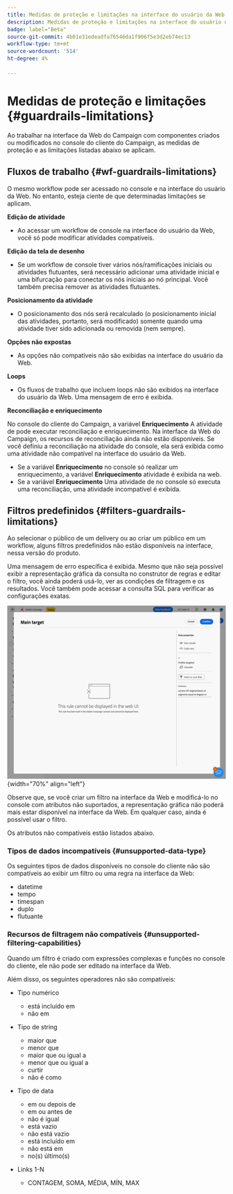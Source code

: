 ```yaml
---
title: Medidas de proteção e limitações na interface do usuário da Web do Campaign
description: Medidas de proteção e limitações na interface do usuário da Web do Campaign
badge: label="Beta"
source-git-commit: 4b01e31edeadfa76546da1f906f5e3d2eb74ec13
workflow-type: tm+mt
source-wordcount: '514'
ht-degree: 4%

---
```



# Medidas de proteção e limitações {#guardrails-limitations}

Ao trabalhar na interface da Web do Campaign com componentes criados ou modificados no console do cliente do Campaign, as medidas de proteção e as limitações listadas abaixo se aplicam.

## Fluxos de trabalho {#wf-guardrails-limitations}

O mesmo workflow pode ser acessado no console e na interface do usuário da Web. No entanto, esteja ciente de que determinadas limitações se aplicam.

**Edição de atividade**

* Ao acessar um workflow de console na interface do usuário da Web, você só pode modificar atividades compatíveis.

**Edição da tela de desenho**

* Se um workflow de console tiver vários nós/ramificações iniciais ou atividades flutuantes, será necessário adicionar uma atividade inicial e uma bifurcação para conectar os nós iniciais ao nó principal. Você também precisa remover as atividades flutuantes.

**Posicionamento da atividade**

* O posicionamento dos nós será recalculado (o posicionamento inicial das atividades, portanto, será modificado) somente quando uma atividade tiver sido adicionada ou removida (nem sempre).

**Opções não expostas**

* As opções não compatíveis não são exibidas na interface do usuário da Web.

**Loops**

* Os fluxos de trabalho que incluem loops não são exibidos na interface do usuário da Web. Uma mensagem de erro é exibida.

**Reconciliação e enriquecimento**

No console do cliente do Campaign, a variável **Enriquecimento** A atividade de pode executar reconciliação e enriquecimento. Na interface da Web do Campaign, os recursos de reconciliação ainda não estão disponíveis. Se você definiu a reconciliação na atividade do console, ela será exibida como uma atividade não compatível na interface do usuário da Web.

* Se a variável **Enriquecimento** no console só realizar um enriquecimento, a variável **Enriquecimento** atividade é exibida na web.
* Se a variável **Enriquecimento** Uma atividade de no console só executa uma reconciliação, uma atividade incompatível é exibida.

## Filtros predefinidos {#filters-guardrails-limitations}

Ao selecionar o público de um delivery ou ao criar um público em um workflow, alguns filtros predefinidos não estão disponíveis na interface, nessa versão do produto.

Uma mensagem de erro específica é exibida. Mesmo que não seja possível exibir a representação gráfica da consulta no construtor de regras e editar o filtro, você ainda poderá usá-lo, ver as condições de filtragem e os resultados. Você também pode acessar a consulta SQL para verificar as configurações exatas.

![](assets/filter-unavailable.png){width="70%" align="left"}


Observe que, se você criar um filtro na interface da Web e modificá-lo no console com atributos não suportados, a representação gráfica não poderá mais estar disponível na interface da Web. Em qualquer caso, ainda é possível usar o filtro.

Os atributos não compatíveis estão listados abaixo.

### Tipos de dados incompatíveis {#unsupported-data-type}

Os seguintes tipos de dados disponíveis no console do cliente não são compatíveis ao exibir um filtro ou uma regra na interface da Web:

* datetime
* tempo
* timespan
* duplo
* flutuante

### Recursos de filtragem não compatíveis {#unsupported-filtering-capabilities}

Quando um filtro é criado com expressões complexas e funções no console do cliente, ele não pode ser editado na interface da Web.

Além disso, os seguintes operadores não são compatíveis:

* Tipo numérico
   * está incluído em
   * não em

* Tipo de string
   * maior que
   * menor que
   * maior que ou igual a
   * menor que ou igual a
   * curtir
   * não é como

* Tipo de data
   * em ou depois de
   * em ou antes de
   * não é igual
   * está vazio
   * não está vazio
   * está incluído em
   * não está em
   * no(s) último(s)

* Links 1-N
   * CONTAGEM, SOMA, MÉDIA, MÍN, MAX